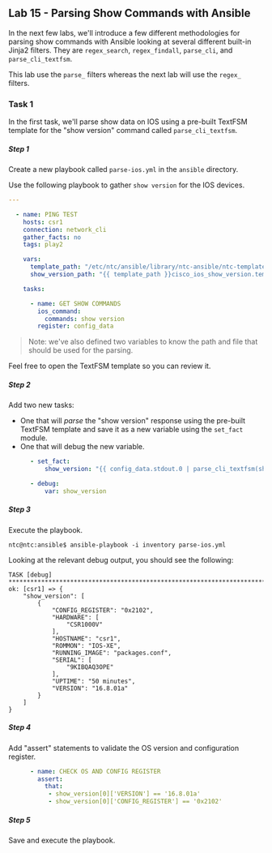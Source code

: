 ## Lab 15 - Parsing Show Commands with Ansible

In the next few labs, we'll introduce a few different methodologies for parsing show commands with Ansible looking at several different built-in Jinja2 filters.  They are `regex_search`, `regex_findall`, `parse_cli`, and `parse_cli_textfsm`.

This lab use the `parse_` filters whereas the next lab will use the `regex_` filters.

### Task 1

In the first task, we'll parse show data on IOS using a pre-built TextFSM template for the "show version" command called `parse_cli_textfsm`.

##### Step 1

Create a new playbook called `parse-ios.yml` in the `ansible` directory.

Use the following playbook to gather `show version` for the IOS devices.

```yaml
---

  - name: PING TEST
    hosts: csr1
    connection: network_cli
    gather_facts: no
    tags: play2

    vars:
      template_path: "/etc/ntc/ansible/library/ntc-ansible/ntc-templates/templates/"
      show_version_path: "{{ template_path }}cisco_ios_show_version.template"

    tasks:

      - name: GET SHOW COMMANDS
        ios_command:
          commands: show version
        register: config_data


```

> Note: we've also defined two variables to know the path and file that should be used for the parsing.

Feel free to open the TextFSM template so you can review it.

##### Step 2

Add two new tasks:

  * One that will _parse_ the "show version" response using the pre-built TextFSM template and save it as a new variable using the `set_fact` module.
  * One that will debug the new variable.

```yaml
      - set_fact:
          show_version: "{{ config_data.stdout.0 | parse_cli_textfsm(show_version_path) }}"

      - debug:
          var: show_version
```

##### Step 3

Execute the playbook.

```
ntc@ntc:ansible$ ansible-playbook -i inventory parse-ios.yml

```

Looking at the relevant debug output, you should see the following:

```
TASK [debug] ********************************************************************************
ok: [csr1] => {
    "show_version": [
        {
            "CONFIG_REGISTER": "0x2102",
            "HARDWARE": [
                "CSR1000V"
            ],
            "HOSTNAME": "csr1",
            "ROMMON": "IOS-XE",
            "RUNNING_IMAGE": "packages.conf",
            "SERIAL": [
                "9KIBQAQ3OPE"
            ],
            "UPTIME": "50 minutes",
            "VERSION": "16.8.01a"
        }
    ]
}
```


##### Step 4

Add "assert" statements to validate the OS version and configuration register.

```yaml
      - name: CHECK OS AND CONFIG REGISTER
        assert:
          that:
           - show_version[0]['VERSION'] == '16.8.01a'
           - show_version[0]['CONFIG_REGISTER'] == '0x2102'
```

##### Step 5

Save and execute the playbook.

